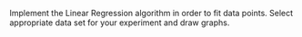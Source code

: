 Implement the Linear Regression algorithm in order to fit data points. Select appropriate data set for your experiment and draw graphs.
